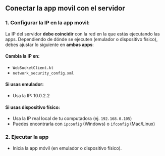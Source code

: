 ## Conectar la app movil con el servidor

### 1. Configurar la IP en la app movil:

La IP del servidor **debe coincidir** con la red en la que estás ejecutando las apps. Dependiendo de dónde se ejecuten (emulador o dispositivo físico), debes ajustar lo siguiente en **ambas apps**:

#### Cambia la IP en:
- `WebSocketClient.kt`
- `network_security_config.xml`

#### Si usas emulador:
- Usa la IP: 10.0.2.2

#### Si usas dispositivo físico:
- Usa la IP real local de tu computadora (ej. `192.168.0.105`)
- Puedes encontrarla con `ipconfig` (Windows) o `ifconfig` (Mac/Linux)

### 2. Ejecutar la app
- Inicia la app móvil (en emulador o dispositivo físico).
